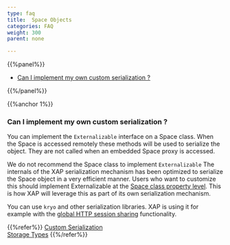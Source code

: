 ```yaml
---
type: faq
title:  Space Objects
categories: FAQ
weight: 300
parent: none

---
```







{{%panel%}}
- [Can I implement my own custom serialization ?](#1)


{{%/panel%}}

{{%anchor 1%}}

### Can I implement my own custom serialization ?

You can implement the `Externalizable` interface on a Space class.  When the Space is accessed remotely these methods will be used to serialize the object. They are not called when an embedded Space proxy is accessed.

We do not recommend the Space class to implement `Externalizable` The internals of the XAP serialization mechanism has been optimized to serialize the Space object in a very efficient manner.
Users who want to customize this should implement Externalizable at the [Space class property level]({{%latestjavaurl%}}/storage-types-controlling-serialization.html). This is how XAP will leverage this as part of its own serialization mechanism.


You can use `kryo` and other serialization libraries. XAP is using it for example with the [global HTTP session sharing]({{%latestjavaurl%}}/global-http-session-sharing-overview.html) functionality.

{{%refer%}}
[Custom Serialization]({{%latestjavaurl%}}/custom-serialization.html)<br>
[Storage Types]({{%latestjavaurl%}}/storage-types-controlling-serialization.html)
{{%/refer%}}

